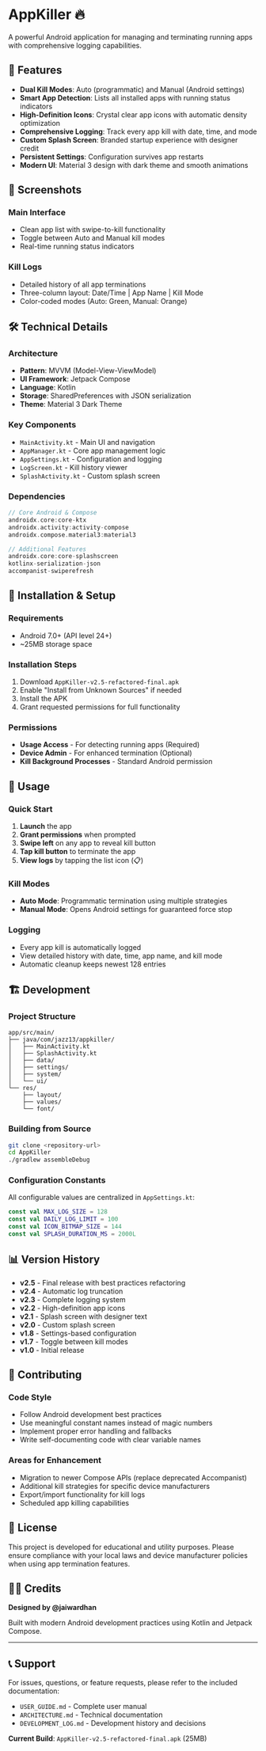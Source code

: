 # AppKiller 🔥

A powerful Android application for managing and terminating running apps with comprehensive logging capabilities.

## 🚀 Features

- **Dual Kill Modes**: Auto (programmatic) and Manual (Android settings)
- **Smart App Detection**: Lists all installed apps with running status indicators
- **High-Definition Icons**: Crystal clear app icons with automatic density optimization
- **Comprehensive Logging**: Track every app kill with date, time, and mode
- **Custom Splash Screen**: Branded startup experience with designer credit
- **Persistent Settings**: Configuration survives app restarts
- **Modern UI**: Material 3 design with dark theme and smooth animations

## 📱 Screenshots

### Main Interface
- Clean app list with swipe-to-kill functionality
- Toggle between Auto and Manual kill modes
- Real-time running status indicators

### Kill Logs
- Detailed history of all app terminations
- Three-column layout: Date/Time | App Name | Kill Mode
- Color-coded modes (Auto: Green, Manual: Orange)

## 🛠️ Technical Details

### Architecture
- **Pattern**: MVVM (Model-View-ViewModel)
- **UI Framework**: Jetpack Compose
- **Language**: Kotlin
- **Storage**: SharedPreferences with JSON serialization
- **Theme**: Material 3 Dark Theme

### Key Components
- `MainActivity.kt` - Main UI and navigation
- `AppManager.kt` - Core app management logic
- `AppSettings.kt` - Configuration and logging
- `LogScreen.kt` - Kill history viewer
- `SplashActivity.kt` - Custom splash screen

### Dependencies
```kotlin
// Core Android & Compose
androidx.core:core-ktx
androidx.activity:activity-compose
androidx.compose.material3:material3

// Additional Features
androidx.core:core-splashscreen
kotlinx-serialization-json
accompanist-swiperefresh
```

## 🔧 Installation & Setup

### Requirements
- Android 7.0+ (API level 24+)
- ~25MB storage space

### Installation Steps
1. Download `AppKiller-v2.5-refactored-final.apk`
2. Enable "Install from Unknown Sources" if needed
3. Install the APK
4. Grant requested permissions for full functionality

### Permissions
- **Usage Access** - For detecting running apps (Required)
- **Device Admin** - For enhanced termination (Optional)
- **Kill Background Processes** - Standard Android permission

## 🎯 Usage

### Quick Start
1. **Launch** the app
2. **Grant permissions** when prompted
3. **Swipe left** on any app to reveal kill button
4. **Tap kill button** to terminate the app
5. **View logs** by tapping the list icon (📋)

### Kill Modes
- **Auto Mode**: Programmatic termination using multiple strategies
- **Manual Mode**: Opens Android settings for guaranteed force stop

### Logging
- Every app kill is automatically logged
- View detailed history with date, time, app name, and kill mode
- Automatic cleanup keeps newest 128 entries

## 🏗️ Development

### Project Structure
```
app/src/main/
├── java/com/jazz13/appkiller/
│   ├── MainActivity.kt
│   ├── SplashActivity.kt
│   ├── data/
│   ├── settings/
│   ├── system/
│   └── ui/
└── res/
    ├── layout/
    ├── values/
    └── font/
```

### Building from Source
```bash
git clone <repository-url>
cd AppKiller
./gradlew assembleDebug
```

### Configuration Constants
All configurable values are centralized in `AppSettings.kt`:
```kotlin
const val MAX_LOG_SIZE = 128
const val DAILY_LOG_LIMIT = 100
const val ICON_BITMAP_SIZE = 144
const val SPLASH_DURATION_MS = 2000L
```

## 📊 Version History

- **v2.5** - Final release with best practices refactoring
- **v2.4** - Automatic log truncation
- **v2.3** - Complete logging system
- **v2.2** - High-definition app icons
- **v2.1** - Splash screen with designer text
- **v2.0** - Custom splash screen
- **v1.8** - Settings-based configuration
- **v1.7** - Toggle between kill modes
- **v1.0** - Initial release

## 🤝 Contributing

### Code Style
- Follow Android development best practices
- Use meaningful constant names instead of magic numbers
- Implement proper error handling and fallbacks
- Write self-documenting code with clear variable names

### Areas for Enhancement
- Migration to newer Compose APIs (replace deprecated Accompanist)
- Additional kill strategies for specific device manufacturers
- Export/import functionality for kill logs
- Scheduled app killing capabilities

## 📄 License

This project is developed for educational and utility purposes. Please ensure compliance with your local laws and device manufacturer policies when using app termination features.

## 👨‍💻 Credits

**Designed by @jaiwardhan**

Built with modern Android development practices using Kotlin and Jetpack Compose.

---

## 📞 Support

For issues, questions, or feature requests, please refer to the included documentation:
- `USER_GUIDE.md` - Complete user manual
- `ARCHITECTURE.md` - Technical documentation
- `DEVELOPMENT_LOG.md` - Development history and decisions

**Current Build**: `AppKiller-v2.5-refactored-final.apk` (25MB)
